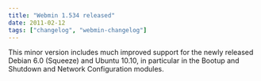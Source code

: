 ```yaml
---
title: "Webmin 1.534 released"
date: 2011-02-12
tags: ["changelog", "webmin-changelog"]
---
```


This minor version includes much improved support for the newly released Debian 6.0 (Squeeze) and Ubuntu 10.10, in particular in the Bootup and Shutdown and Network Configuration modules.
